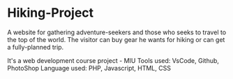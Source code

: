 # Hiking-Project
 
 A website for gathering adventure-seekers and those who seeks to travel to the top of the world.
 The visitor can buy gear he wants for hiking or can get a fully-planned trip.

 It's a web development course project - MIU 
 Tools used: VsCode, Github, PhotoShop
 Language used: PHP, Javascript, HTML, CSS